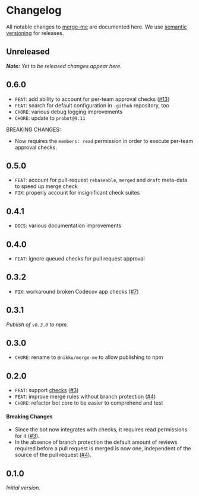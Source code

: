 # Changelog

All notable changes to [merge-me](https://github.com/nikku/merge-me) are documented here. We use [semantic versioning](http://semver.org/) for releases.

## Unreleased

___Note:__ Yet to be released changes appear here._

## 0.6.0

* `FEAT`: add ability to account for per-team approval checks ([#13](https://github.com/nikku/merge-me/pull/13))
* `FEAT`: search for default configuration in `.github` repository, too
* `CHORE`: various debug logging improvements
* `CHORE`: update to `probot@9.11`

BREAKING CHANGES:

* Now requires the `members: read` permission in order to execute per-team approval checks.

## 0.5.0

* `FEAT`: account for pull-request `rebaseable`, `merged` and `draft` meta-data to speed up merge check
* `FIX`: properly account for insignificant check suites

## 0.4.1

* `DOCS`: various documentation improvements

## 0.4.0

* `FEAT`: ignore queued checks for pull request approval

## 0.3.2

* `FIX`: workaround broken Codecov app checks ([#7](https://github.com/nikku/merge-me/issues/7))

## 0.3.1

_Publish of `v0.3.0` to npm._

## 0.3.0

* `CHORE`: rename to `@nikku/merge-me` to allow publishing to npm

## 0.2.0

* `FEAT`: support [checks](https://developer.github.com/v3/checks/) ([#3](https://github.com/nikku/merge-me/issues/3))
* `FEAT`: improve merge rules without branch protection ([#4](https://github.com/nikku/merge-me/issues/4))
* `CHORE`: refactor bot core to be easier to comprehend and test

#### Breaking Changes

* Since the bot now integrates with checks, it requires read permissions for it ([#3](https://github.com/nikku/merge-me/issues/3)).
* In the absence of branch protection the default amount of reviews required before a pull request is merged is now one, independent of the source of the pull request ([#4](https://github.com/nikku/merge-me/issues/4)).


## 0.1.0

_Initial version._
